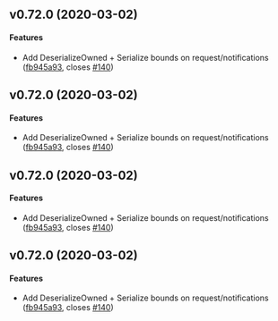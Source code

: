 <a name="v0.72.0"></a>
## v0.72.0 (2020-03-02)


#### Features

*   Add DeserializeOwned + Serialize bounds on request/notifications ([fb945a93](https://github.com/gluon-lang/lsp-types/commit/fb945a9347b353dd9bc5aab99a86731bebd94c15), closes [#140](https://github.com/gluon-lang/lsp-types/issues/140))



<a name="v0.72.0"></a>
## v0.72.0 (2020-03-02)


#### Features

*   Add DeserializeOwned + Serialize bounds on request/notifications ([fb945a93](https://github.com/gluon-lang/lsp-types/commit/fb945a9347b353dd9bc5aab99a86731bebd94c15), closes [#140](https://github.com/gluon-lang/lsp-types/issues/140))



<a name="v0.72.0"></a>
## v0.72.0 (2020-03-02)


#### Features

*   Add DeserializeOwned + Serialize bounds on request/notifications ([fb945a93](https://github.com/gluon-lang/lsp-types/commit/fb945a9347b353dd9bc5aab99a86731bebd94c15), closes [#140](https://github.com/gluon-lang/lsp-types/issues/140))



<a name="v0.72.0"></a>
## v0.72.0 (2020-03-02)


#### Features

*   Add DeserializeOwned + Serialize bounds on request/notifications ([fb945a93](https://github.com/gluon-lang/lsp-types/commit/fb945a9347b353dd9bc5aab99a86731bebd94c15), closes [#140](https://github.com/gluon-lang/lsp-types/issues/140))



